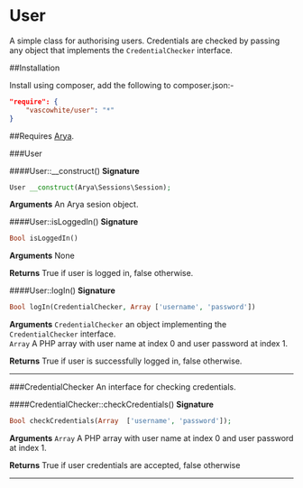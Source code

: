User
===========

A simple class for authorising users.
Credentials are checked by passing any object that implements the `CredentialChecker` interface.

##Installation

Install using composer, add the following to composer.json:-

```json
"require": {
    "vascowhite/user": "*"
}
```

##Requires
[Arya](https://github.com/rdlowrey/Arya).

###User

####User::__construct()
__Signature__
```php
User __construct(Arya\Sessions\Session);
```

__Arguments__
An Arya sesion object.

####User::isLoggedIn()
__Signature__
```php
Bool isLoggedIn()
```

__Arguments__
None

__Returns__
True if user is logged in, false otherwise.

####User::logIn()
__Signature__
```php
Bool logIn(CredentialChecker, Array ['username', 'password'])
```

__Arguments__
`CredentialChecker` an object implementing the `CredentialChecker` interface.  
`Array` A PHP array with user name at index 0 and user password at index 1.

__Returns__
True if user is successfully logged in, false otherwise.

---
###CredentialChecker
An interface for checking credentials.

####CredentialChecker::checkCredentials()
__Signature__
```php
Bool checkCredentials(Array  ['username', 'password']);
```

__Arguments__
`Array` A PHP array with user name at index 0 and user password at index 1.

__Returns__
True if user credentials are accepted, false otherwise

---